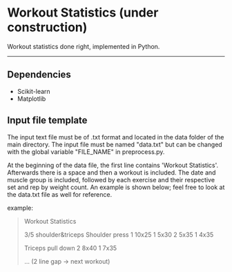 # Workout Statistics (under construction)
Workout statistics done right, implemented in Python.

---
## Dependencies 
- Scikit-learn
- Matplotlib

## Input file template
The input text file must be of .txt format and located in the data folder of the main directory. The input file must be named "data.txt" but can be changed with the global variable "FILE_NAME" in preprocess.py. 

At the beginning of the data file, the first line contains 'Workout Statistics'. Afterwards there is a space and then a workout is included. The date and muscle group is included, followed by each exercise and their respective set and rep by weight count. An example is shown below; feel free to look at the data.txt file as well for reference.


example:
> Workout Statistics
> 
> 3/5 shoulder&triceps 
> Shoulder press
> 1 10x25
> 1 5x30
> 2 5x35
> 1 4x35
>
> Triceps pull down 
> 2 8x40
> 1 7x35
> 
> 
> ... (2 line gap -> next workout)

## 
